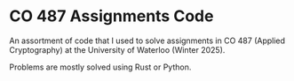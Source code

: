# CO 487 Assignments Code

An assortment of code that I used to solve assignments in CO 487 (Applied Cryptography) at the University of Waterloo (Winter 2025).

Problems are mostly solved using Rust or Python.